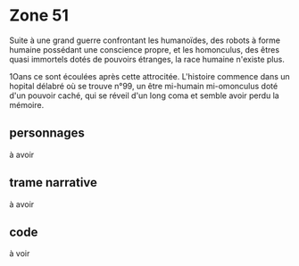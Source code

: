 # Zone 51

Suite à une grand guerre confrontant les humanoïdes, des robots à forme humaine possédant une conscience propre, et les homonculus, des êtres quasi immortels dotés de pouvoirs étranges, la race humaine n'existe plus.

1Oans ce sont écoulées après cette attrocitée. L'histoire commence dans un hopital délabré où se trouve n°99, un être mi-humain mi-omonculus doté d'un pouvoir caché, qui se réveil d'un long coma et semble avoir perdu la mémoire.

## personnages

à avoir

## trame narrative

 à avoir

## code

 à voir
